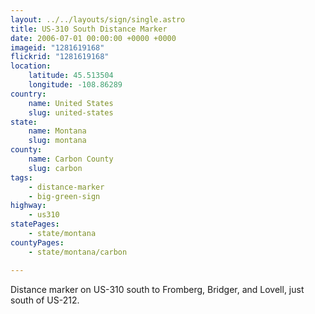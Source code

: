 ```yaml
---
layout: ../../layouts/sign/single.astro
title: US-310 South Distance Marker
date: 2006-07-01 00:00:00 +0000 +0000
imageid: "1281619168"
flickrid: "1281619168"
location:
    latitude: 45.513504
    longitude: -108.86289
country:
    name: United States
    slug: united-states
state:
    name: Montana
    slug: montana
county:
    name: Carbon County
    slug: carbon
tags:
    - distance-marker
    - big-green-sign
highway:
    - us310
statePages:
    - state/montana
countyPages:
    - state/montana/carbon

---
```

Distance marker on US-310 south to Fromberg, Bridger, and Lovell, just south of US-212.